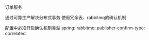 订单服务

通过可靠生产解决分布式事务
使用冗余表、rabbitmq的确认机制

配置中必须开启确认机制类型
spring:
  rabbitmq:
    publisher-confirm-type: correlated